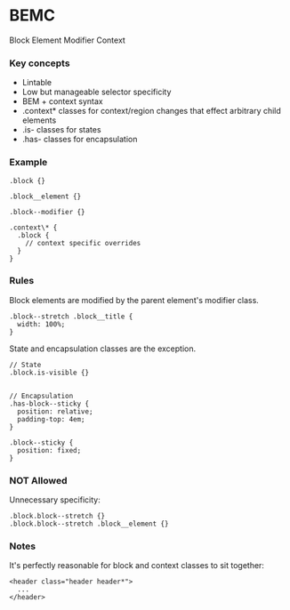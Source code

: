 BEMC
====

Block Element Modifier Context

### Key concepts
- Lintable
- Low but manageable selector specificity
- BEM + context syntax
- .context* classes for context/region changes that effect arbitrary child elements
- .is- classes for states
- .has- classes for encapsulation


### Example
````less 
.block {}

.block__element {}

.block--modifier {}

.context\* {
  .block {
    // context specific overrides
  }
}
````


### Rules

Block elements are modified by the parent element's modifier class. 
````
.block--stretch .block__title {
  width: 100%;
}
````

State and encapsulation classes are the exception.
```` 
// State
.block.is-visible {}


// Encapsulation
.has-block--sticky {
  position: relative;
  padding-top: 4em;
}

.block--sticky {
  position: fixed;
}

````





### NOT Allowed

Unnecessary specificity:
````
.block.block--stretch {}
.block.block--stretch .block__element {}
````


### Notes

It's perfectly reasonable for block and context classes to sit together:
````
<header class="header header*">
  ...
</header>
````
